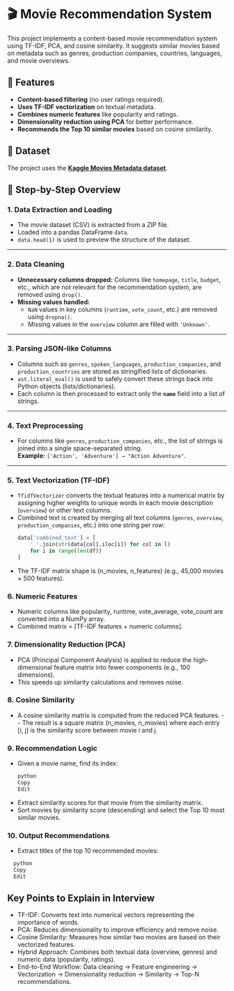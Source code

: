 # 🎬 Movie Recommendation System
This project implements a content-based movie recommendation system using TF-IDF, PCA, and cosine similarity. It suggests similar movies based on metadata such as genres, production companies, countries, languages, and movie overviews.


## 📌 Features

- **Content-based filtering** (no user ratings required).
- **Uses TF-IDF vectorization** on textual metadata.
- **Combines numeric features** like popularity and ratings.
- **Dimensionality reduction using PCA** for better performance.
- **Recommends the Top 10 similar movies** based on cosine similarity.

## 📂 Dataset

The project uses the **[Kaggle Movies Metadata dataset](https://www.kaggle.com/datasets/rounakbanik/the-movies-dataset)**.

## 📜 Step-by-Step Overview

### **1. Data Extraction and Loading**
- The movie dataset (CSV) is extracted from a ZIP file.
- Loaded into a pandas DataFrame `data`.
- `data.head(1)` is used to preview the structure of the dataset.

---

### **2. Data Cleaning**
- **Unnecessary columns dropped:** Columns like `homepage`, `title`, `budget`, etc., which are not relevant for the recommendation system, are removed using `drop()`.
- **Missing values handled:**
  - `NaN` values in key columns (`runtime`, `vote_count`, etc.) are removed using `dropna()`.
  - Missing values in the `overview` column are filled with `'Unknown'`.

---

### **3. Parsing JSON-like Columns**
- Columns such as `genres`, `spoken_languages`, `production_companies`, and `production_countries` are stored as stringified lists of dictionaries.
- `ast.literal_eval()` is used to safely convert these strings back into Python objects (lists/dictionaries).
- Each column is then processed to extract only the **`name`** field into a list of strings.

---

### **4. Text Preprocessing**
- For columns like `genres`, `production_companies`, etc., the list of strings is joined into a single space-separated string.  
  **Example:** `['Action', 'Adventure'] → "Action Adventure"`.

---

### **5. Text Vectorization (TF-IDF)**
- `TfidfVectorizer` converts the textual features into a numerical matrix by assigning higher weights to unique words in each movie description (`overview`) or other text columns.
- Combined text is created by merging all text columns (`genres`, `overview`, `production_companies`, etc.) into one string per row:
  ```python
  data['combined_text'] = [
      ' '.join(str(data[col].iloc[i]) for col in l) 
      for i in range(len(df))
  ]
  ```
- The TF-IDF matrix shape is (n_movies, n_features) (e.g., 45,000 movies × 500 features).

### **6. Numeric Features**
- Numeric columns like popularity, runtime, vote_average, vote_count are converted into a NumPy array.
- Combined matrix = [TF-IDF features + numeric columns].

### **7. Dimensionality Reduction (PCA)**
- PCA (Principal Component Analysis) is applied to reduce the high-dimensional feature matrix into fewer components (e.g., 100 dimensions).
- This speeds up similarity calculations and removes noise.

### **8. Cosine Similarity**
- A cosine similarity matrix is computed from the reduced PCA features.
--  The result is a square matrix (n_movies, n_movies) where each entry [i, j] is the similarity score between movie i and j.

### **9. Recommendation Logic**
- Given a movie name, find its index:
  ```python
  python
  Copy
  Edit
  ```
- Extract similarity scores for that movie from the similarity matrix.
- Sort movies by similarity score (descending) and select the Top 10 most similar movies.

### **10. Output Recommendations**
- Extract titles of the top 10 recommended movies:
```python
  python
  Copy
  Edit
  ```

## Key Points to Explain in Interview
- TF-IDF: Converts text into numerical vectors representing the importance of words.
- PCA: Reduces dimensionality to improve efficiency and remove noise.
- Cosine Similarity: Measures how similar two movies are based on their vectorized features.
- Hybrid Approach: Combines both textual data (overview, genres) and numeric data (popularity, ratings).
- End-to-End Workflow: Data cleaning → Feature engineering → Vectorization → Dimensionality reduction → Similarity → Top-N recommendations.











